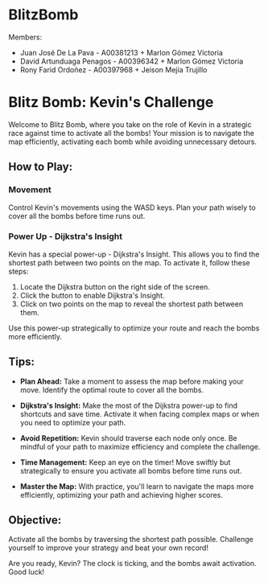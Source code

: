 # BlitzBomb

Members:
-  Juan José De La Pava - A00381213          	 + Marlon Gómez Victoria
-  David Artunduaga Penagos - A00396342 	     + Marlon Gómez Victoria
-  Rony Farid Ordoñez - A00397968            	 + Jeison Mejía Trujillo

# Blitz Bomb: Kevin's Challenge

Welcome to Blitz Bomb, where you take on the role of Kevin in a strategic race against time to activate all the bombs! Your mission is to navigate the map efficiently, activating each bomb while avoiding unnecessary detours.

## **How to Play:**

### **Movement**
Control Kevin's movements using the WASD keys. Plan your path wisely to cover all the bombs before time runs out.

### **Power Up - Dijkstra's Insight**
Kevin has a special power-up - Dijkstra's Insight. This allows you to find the shortest path between two points on the map. To activate it, follow these steps:

1. Locate the Dijkstra button on the right side of the screen.
2. Click the button to enable Dijkstra's Insight.
3. Click on two points on the map to reveal the shortest path between them.

Use this power-up strategically to optimize your route and reach the bombs more efficiently.

## **Tips:**
- **Plan Ahead:** Take a moment to assess the map before making your move. Identify the optimal route to cover all the bombs.
  
- **Dijkstra's Insight:** Make the most of the Dijkstra power-up to find shortcuts and save time. Activate it when facing complex maps or when you need to optimize your path.

- **Avoid Repetition:** Kevin should traverse each node only once. Be mindful of your path to maximize efficiency and complete the challenge.

- **Time Management:** Keep an eye on the timer! Move swiftly but strategically to ensure you activate all bombs before time runs out.

- **Master the Map:** With practice, you'll learn to navigate the maps more efficiently, optimizing your path and achieving higher scores.

## **Objective:**
Activate all the bombs by traversing the shortest path possible. Challenge yourself to improve your strategy and beat your own record!

Are you ready, Kevin? The clock is ticking, and the bombs await activation. Good luck!
